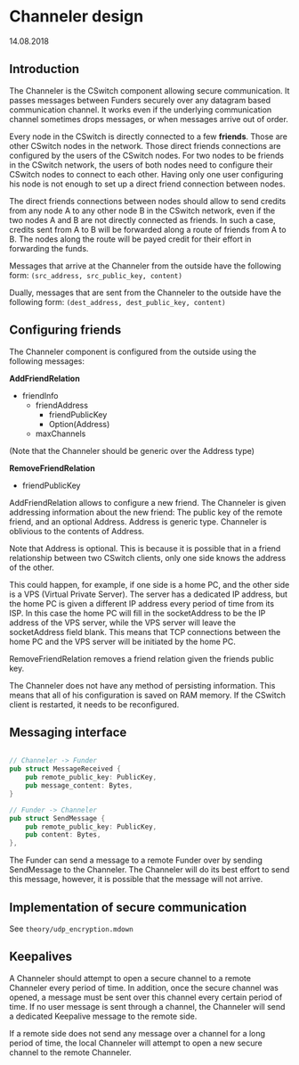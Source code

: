 # Channeler design
14.08.2018


## Introduction

The Channeler is the CSwitch component allowing secure communication.
It passes messages between Funders securely over any datagram based
communication channel. It works even if the underlying communication channel
sometimes drops messages, or when messages arrive out of order.

Every node in the CSwitch is directly connected to a few **friends**. Those are
other CSwitch nodes in the network. Those direct friends connections are
configured by the users of the CSwitch nodes. For two nodes to be friends in
the CSwitch network, the users of both nodes need to configure their CSwitch
nodes to connect to each other. Having only one user configuring his node is
not enough to set up a direct friend connection between nodes.

The direct friends connections between nodes should allow to send credits
from any node A to any other node B in the CSwitch network, even if the two
nodes A and B are not directly connected as friends. In such a case, credits
sent from A to B will be forwarded along a route of friends from A to
B. The nodes along the route will be payed credit for their effort in
forwarding the funds.

Messages that arrive at the Channeler from the outside have the following form:
`(src_address, src_public_key, content)`

Dually, messages that are sent from the Channeler to the outside have the
following form:
`(dest_address, dest_public_key, content)`


## Configuring friends

The Channeler component is configured from the outside using the following
messages:

**AddFriendRelation**

- friendInfo
    - friendAddress
        - friendPublicKey
        - Option(Address)
    - maxChannels

(Note that the Channeler should be generic over the Address type)

**RemoveFriendRelation**

- friendPublicKey


AddFriendRelation allows to configure a new friend. The
Channeler is given addressing information about the new friend: The public
key of the remote friend, and an optional Address. Address is generic type.
Channeler is oblivious to the contents of Address. 

Note that Address is optional. This is because it is possible that in a friend
relationship between two CSwitch clients, only one side knows the address of
the other. 

This could happen, for example, if one side is a home PC, and the other side is
a VPS (Virtual Private Server). The server has a dedicated IP address, but the
home PC is given a different IP address every period of time from its ISP. 
In this case the home PC will fill in the socketAddress to be the IP address of
the VPS server, while the VPS server will leave the socketAddress field blank.
This means that TCP connections between the home PC and the VPS server will be
initiated by the home PC.

RemoveFriendRelation removes a friend relation given the friends public
key.

The Channeler does not have any method of persisting information. This means
that all of his configuration is saved on RAM memory. If the CSwitch client is
restarted, it needs to be reconfigured.


## Messaging interface

```rust

// Channeler -> Funder
pub struct MessageReceived {
    pub remote_public_key: PublicKey,
    pub message_content: Bytes,
}

// Funder -> Channeler
pub struct SendMessage {
    pub remote_public_key: PublicKey,
    pub content: Bytes,
},
```

The Funder can send a message to a remote Funder over by sending SendMessage to
the Channeler. The Channeler will do its best effort to send this message,
however, it is possible that the message will not arrive. 


## Implementation of secure communication

See `theory/udp_encryption.mdown`


## Keepalives

A Channeler should attempt to open a secure channel to a remote Channeler every period of time.
In addition, once the secure channel was opened, a message must be sent over
this channel every certain period of time. If no user message is sent through a
channel, the Channeler will send a dedicated Keepalive message to the remote
side.

If a remote side does not send any message over a channel for a long period of
time, the local Channeler will attempt to open a new secure channel to the
remote Channeler.

